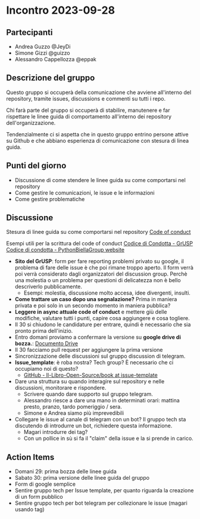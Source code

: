 # Incontro 2023-09-28

## Partecipanti
- Andrea Guzzo @JeyDi
- Simone Gizzi @guizzo
- Alessandro Cappellozza @eppak

## Descrizione del gruppo
Questo gruppo si occuperà della comunicazione che avviene all'interno del repository, tramite issues, discussions e commenti su tutti i repo. 

Chi farà parte del gruppo si occuperà di stabilire, manutenere e far rispettare le linee guida di comportamento all'interno dei repository dell'organizzazione. 

Tendenzialmente ci si aspetta che in questo gruppo entrino persone attive su Github e che abbiano esperienza di comunicazione con stesura di linea guida.

## Punti del giorno

- Discussione di come stendere le linee guida su come comportarsi nel repository
- Come gestire le comunicazioni, le issue e le informazioni
- Come gestire problematiche

## Discussione
Stesura di linee guida su come comportarsi nel repository
[Code of conduct](https://github.com/Il-Libro-Open-Source/book/blob/main/CODE_OF_CONDUCT.md)

Esempi utili per la scrittura del code of conduct
[Codice di Condotta - GrUSP](https://www.grusp.org/codice-di-condotta/)
[Codice di condotta - PythonBiellaGroup website](https://dev.pythonbiellagroup.it/code_conduct/)

- **Sito del GrUSP**: form per fare reporting problemi privato su google, il problema di fare delle issue è che poi rimane troppo aperto. Il form verrà poi verrà considerato dagli organizzatori del discussion group. Perchè una molestia o un problema per questioni di delicatezza non è bello descriverlo pubblicamente. 
	- Esempi: molestia, discussione molto accesa, idee divergenti, insulti.
- **Come trattare un caso dopo una segnalazione?** Prima in maniera privata e poi solo in un secondo momento in maniera pubblica?
- **Leggere in async attuale code of conduct** e mettere giù delle modifiche, valutare tutti i punti, capire cosa aggiungere e cosa togliere.
- Il 30 si chiudono le candidature per entrare, quindi è necessario che sia pronto prima dell'inizio.
- Entro domani proviamo a confermare la versione su **google drive di bozza.**: [Documento Drive](https://docs.google.com/document/d/19Bw2-EtMUR-SALHKhSVCGv7SOtSFpsQU4cNKQ0dUps0/edit?usp=sharing)
- Il 30 facciamo pull request per aggiungere la prima versione
- Sincronizzazione delle discussioni sul gruppo discussion di telegram.
- **Issue_template**: è roba nostra? Tech group? È necessario che ci occupiamo noi di questo?
	- [GitHub - Il-Libro-Open-Source/book at issue-template](https://github.com/Il-Libro-Open-Source/book/tree/issue-template)
- Dare una struttura su quando interagire sul repository e nelle discussioni, monitorare e rispondere.
	- Scrivere quando dare supporto sul gruppo telegram.
	- Alessandro riesce a dare una mano in determinati orari: mattina presto, pranzo, tardo pomeriggio / sera.
	- Simone e Andrea siamo più imprevedibili
- Collegare le issue al canale di telegram con un bot? Il gruppo tech sta discutendo di introdurre un bot, richiedere questa informazione.
	- Magari introdurre dei tag?
	- Con un pollice in sù si fa il "claim" della issue e la si prende in carico.

## Action Items
- Domani 29: prima bozza delle linee guida
- Sabato 30: prima versione delle linee guida del gruppo
- Form di google semplice
- Sentire gruppo tech per Issue template, per quanto riguarda la creazione di un form pubblico
- Sentire gruppo tech per bot telegram per collezionare le issue (magari usando tag)